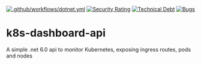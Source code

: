 [![.github/workflows/dotnet.yml](https://github.com/k8sdash/k8s-dashboard-api/actions/workflows/dotnet.yml/badge.svg)](https://github.com/k8sdash/k8s-dashboard-api/actions/workflows/dotnet.yml) [![Security Rating](https://sonarcloud.io/api/project_badges/measure?project=k8sdash_k8s-dashboard-api&metric=security_rating)](https://sonarcloud.io/summary/new_code?id=k8sdash_k8s-dashboard-api) [![Technical Debt](https://sonarcloud.io/api/project_badges/measure?project=k8sdash_k8s-dashboard-api&metric=sqale_index)](https://sonarcloud.io/summary/new_code?id=k8sdash_k8s-dashboard-api) [![Bugs](https://sonarcloud.io/api/project_badges/measure?project=k8sdash_k8s-dashboard-api&metric=bugs)](https://sonarcloud.io/summary/new_code?id=k8sdash_k8s-dashboard-api)

# k8s-dashboard-api
A simple .net 6.0 api to monitor Kubernetes, exposing ingress routes, pods and nodes
